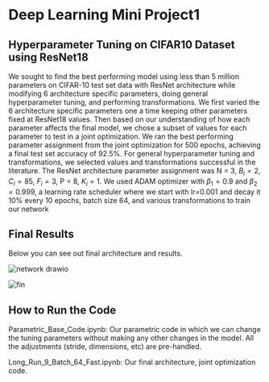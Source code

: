# Deep Learning Mini Project1

## Hyperparameter Tuning on CIFAR10 Dataset using ResNet18

We sought to find the best performing model using less than 5 million parameters on CIFAR-10 test set data with ResNet architecture while modifying 6 architecture specific parameters, doing general hyperparameter tuning, and performing transformations. We first varied the 6 architecture specific parameters one a time keeping other parameters fixed at ResNet18 values. Then based on our understanding of how each parameter affects the final model, we chose a subset of values for each parameter to test in a joint optimization. We ran the best performing parameter assignment from the joint optimization for 500 epochs, achieving a final test set accuracy of 92.5\%. For general hyperparameter tuning and transformations, we selected values and transformations successful in the literature. The ResNet architecture parameter assignment was N = 3, $B_i = 2$, $C_i = 85$, $F_i = 3$, P = 8, $K_i = 1$. We used ADAM optimizer with $\beta_1 = 0.9$ and $\beta_2 = 0.999$, a learning rate scheduler where we start with lr=0.001 and decay it 10\% every 10 epochs, batch size 64, and various transformations to train our network


## Final Results
Below you can see out final architecture and results. 

![network drawio](https://user-images.githubusercontent.com/53308177/160037370-96eced68-68cd-412e-bc8b-6a8a95a8a5a4.png)

![fin](https://user-images.githubusercontent.com/53308177/160037640-247ced74-e6b6-472d-b300-df81af5f4c3c.png)

## How to Run the Code

Parametric_Base_Code.ipynb: Our parametric code in which we can change the tuning parameters without making any other changes in the model. All the adjustments (stride, dimensions, etc) are pre-handled.

Long_Run_9_Batch_64_Fast.ipynb: Our final architecture, joint optimization code. 






